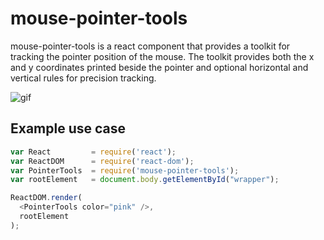 # mouse-pointer-tools
mouse-pointer-tools is a react component that provides a toolkit for tracking the pointer position of the mouse. The toolkit provides both the x and y coordinates printed beside the pointer and optional horizontal and vertical rules for precision tracking.

![gif](https://cloud.githubusercontent.com/assets/12450298/10974076/3d789f12-83d8-11e5-9798-e4e2107a735d.gif)

## Example use case

``` javascript
var React         = require('react');
var ReactDOM      = require('react-dom');
var PointerTools  = require('mouse-pointer-tools');
var rootElement   = document.body.getElementById("wrapper");

ReactDOM.render(
  <PointerTools color="pink" />,
  rootElement
);
```

